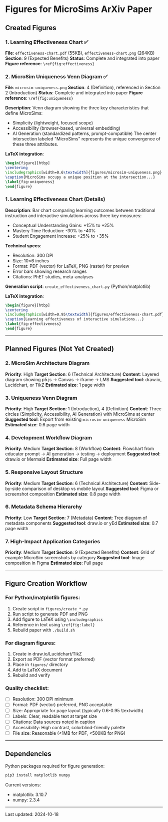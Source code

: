 # Figures for MicroSims ArXiv Paper

## Created Figures

### 1. Learning Effectiveness Chart ✅
**File**: `effectiveness-chart.pdf` (55KB), `effectiveness-chart.png` (264KB)
**Section**: 9 (Expected Benefits)
**Status**: Complete and integrated into paper
**Figure reference**: `\ref{fig:effectiveness}`

### 2. MicroSim Uniqueness Venn Diagram ✅
**File**: `microsim-uniqueness.png`
**Section**: 4 (Definition), referenced in Section 2 (Introduction)
**Status**: Complete and integrated into paper
**Figure reference**: `\ref{fig:uniqueness}`

**Description**:
Venn diagram showing the three key characteristics that define MicroSims:
- Simplicity (lightweight, focused scope)
- Accessibility (browser-based, universal embedding)
- AI Generation (standardized patterns, prompt-compatible)
The center intersection labeled "MicroSims" represents the unique convergence of these three attributes.

**LaTeX integration**:
```latex
\begin{figure}[htbp]
\centering
\includegraphics[width=0.6\textwidth]{figures/microsim-uniqueness.png}
\caption{MicroSims occupy a unique position at the intersection...}
\label{fig:uniqueness}
\end{figure}
```

### 1. Learning Effectiveness Chart (Details)
**Description**:
Bar chart comparing learning outcomes between traditional instruction and interactive simulations across three key measures:
- Conceptual Understanding Gains: +15% to +25%
- Mastery Time Reduction: -30% to -40%
- Student Engagement Increase: +25% to +35%

**Technical specs**:
- Resolution: 300 DPI
- Size: 10×6 inches
- Format: PDF (vector) for LaTeX, PNG (raster) for preview
- Error bars showing research ranges
- Citations: PhET studies, meta-analyses

**Generation script**: `create_effectiveness_chart.py` (Python/matplotlib)

**LaTeX integration**:
```latex
\begin{figure}[htbp]
\centering
\includegraphics[width=0.95\textwidth]{figures/effectiveness-chart.pdf}
\caption{Learning effectiveness of interactive simulations...}
\label{fig:effectiveness}
\end{figure}
```

---

## Planned Figures (Not Yet Created)

### 2. MicroSim Architecture Diagram
**Priority**: High
**Target Section**: 6 (Technical Architecture)
**Content**: Layered diagram showing p5.js → Canvas → iframe → LMS
**Suggested tool**: draw.io, Lucidchart, or TikZ
**Estimated size**: 1 page width

### 3. Uniqueness Venn Diagram
**Priority**: High
**Target Section**: 1 (Introduction), 4 (Definition)
**Content**: Three circles (Simplicity, Accessibility, AI Generation) with MicroSims at center
**Suggested tool**: Export from existing `microsim-uniqueness` MicroSim
**Estimated size**: 0.6 page width

### 4. Development Workflow Diagram
**Priority**: Medium
**Target Section**: 8 (Workflow)
**Content**: Flowchart from educator prompt → AI generation → testing → deployment
**Suggested tool**: draw.io or Mermaid
**Estimated size**: Full page width

### 5. Responsive Layout Structure
**Priority**: Medium
**Target Section**: 6 (Technical Architecture)
**Content**: Side-by-side comparison of desktop vs mobile layout
**Suggested tool**: Figma or screenshot composition
**Estimated size**: 0.8 page width

### 6. Metadata Schema Hierarchy
**Priority**: Low
**Target Section**: 7 (Metadata)
**Content**: Tree diagram of metadata components
**Suggested tool**: draw.io or yEd
**Estimated size**: 0.7 page width

### 7. High-Impact Application Categories
**Priority**: Medium
**Target Section**: 9 (Expected Benefits)
**Content**: Grid of example MicroSim screenshots by category
**Suggested tool**: Image composition in Figma
**Estimated size**: Full page

---

## Figure Creation Workflow

### For Python/matplotlib figures:
1. Create script in `figures/create_*.py`
2. Run script to generate PDF and PNG
3. Add figure to LaTeX using `\includegraphics`
4. Reference in text using `\ref{fig:label}`
5. Rebuild paper with `./build.sh`

### For diagram figures:
1. Create in draw.io/Lucidchart/TikZ
2. Export as PDF (vector format preferred)
3. Place in `figures/` directory
4. Add to LaTeX document
5. Rebuild and verify

### Quality checklist:
- [ ] Resolution: 300 DPI minimum
- [ ] Format: PDF (vector) preferred, PNG acceptable
- [ ] Size: Appropriate for page layout (typically 0.6-0.95 \textwidth)
- [ ] Labels: Clear, readable text at target size
- [ ] Citations: Data sources noted in caption
- [ ] Accessibility: High contrast, colorblind-friendly palette
- [ ] File size: Reasonable (<1MB for PDF, <500KB for PNG)

---

## Dependencies

Python packages required for figure generation:
```bash
pip3 install matplotlib numpy
```

Current versions:
- matplotlib: 3.10.7
- numpy: 2.3.4

---

Last updated: 2024-10-18
